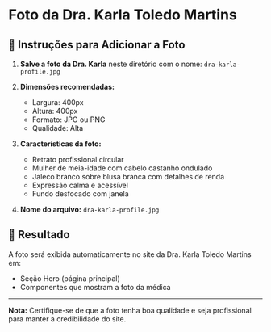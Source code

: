 # Foto da Dra. Karla Toledo Martins

## 📸 Instruções para Adicionar a Foto

1. **Salve a foto da Dra. Karla** neste diretório com o nome: `dra-karla-profile.jpg`

2. **Dimensões recomendadas:**
   - Largura: 400px
   - Altura: 400px
   - Formato: JPG ou PNG
   - Qualidade: Alta

3. **Características da foto:**
   - Retrato profissional circular
   - Mulher de meia-idade com cabelo castanho ondulado
   - Jaleco branco sobre blusa branca com detalhes de renda
   - Expressão calma e acessível
   - Fundo desfocado com janela

4. **Nome do arquivo:** `dra-karla-profile.jpg`

## 🎯 Resultado
A foto será exibida automaticamente no site da Dra. Karla Toledo Martins em:
- Seção Hero (página principal)
- Componentes que mostram a foto da médica

---
**Nota:** Certifique-se de que a foto tenha boa qualidade e seja profissional para manter a credibilidade do site.
